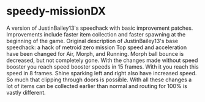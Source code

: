 # speedy-missionDX
A version of JustinBailey13's speedhack with basic improvement patches.
Improvements include faster item collection and faster spawning at the beginning of the game.
Original description of JustinBailey13's base speedhack:
a hack of metroid zero mission 
Top speed and acceleration have been changed for Air, Morph, and Running. 
Morph ball bounce is decreased, but not completely gone. 
With the changes made without speed booster you reach speed booster speeds in 15 frames. With it you reach this speed in 8 frames. 
Shine sparking left and right also have increased speed. So much that clipping through doors is possible. 
With all these changes a lot of items can be collected earlier than normal and routing for 100% is vastly different.
